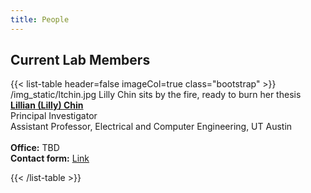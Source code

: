 ```yaml
---
title: People
---
```


## Current Lab Members

<!-- image link, alt text + as many rows as you want -->
{{< list-table header=false imageCol=true class="bootstrap" >}}
/img_static/ltchin.jpg
Lilly Chin sits by the fire, ready to burn her thesis
**[Lillian (Lilly) Chin](https://lillych.in)**<br>Principal Investigator<br>Assistant Professor, Electrical and Computer Engineering, UT Austin<br><br>**Office:** TBD<br>**Contact form:** [Link](https://litchin.wordpress.com/contact/)


{{< /list-table >}}

<!-- ## Alumni

{{< list-table header=true imageCol=false class="bootstrap" >}}
Who
When
Where Next?

[Bob](https://www.google.com)
2023-2024
hella

{{< /list-table >}} -->